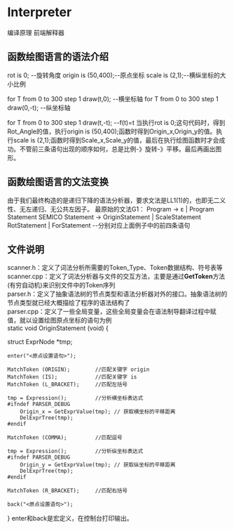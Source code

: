 # Interpreter
编译原理 前端解释器
## 函数绘图语言的语法介绍
rot is 0; --旋转角度
origin is (50,400);--原点坐标 
scale is (2,1);--横纵坐标的大小比例

for T from 0 to 300 step 1 draw(t,0); --横坐标轴
for T from 0 to 300 step 1 draw(0,-t); --纵坐标轴

for T from 0 to 300 step 1 draw(t,-t); --f(t)=t
当执行rot is 0;这句代码时，得到Rot_Angle的值，执行origin is (50,400);函数时得到Origin_x,Origin_y的值。执行scale is (2,1);函数时得到Scale_x,Scale_y的值，最后在执行绘图函数时才会成功。不管前三条语句出现的顺序如何，总是比例-》旋转-》平移。最后再画出图形。

## 函数绘图语言的文法变换
由于我们最终构造的是递归下降的语法分析器，要求文法是LL1(1)的，也即无二义性、无左递归、无公共左因子。
最原始的文法G1：
Program -> ε | Program Statement SEMICO
Statement -> OriginStatement | ScaleStatement RotStatement | ForStatement --分别对应上面例子中的前四条语句
## 文件说明
scanner.h：定义了词法分析所需要的Token_Type、Token数据结构、符号表等</br>
scanner.cpp：定义了词法分析器与文件的交互方法，主要是通过**GetToken**方法(有穷自动机)来识别文件中的Token序列</br>
parser.h：定义了抽象语法树的节点类型和语法分析器对外的接口。抽象语法树的节点类型就已经大概描绘了程序的语法结构了</br>
parser.cpp：定义了一些全局变量，这些全局变量会在语法制导翻译过程中赋值，就以设置绘图原点坐标的语句为例</br>
static void OriginStatement (void) {

  struct ExprNode *tmp;

	enter("<原点设置语句>");

	MatchToken (ORIGIN);		//匹配关键字 origin
	MatchToken (IS);			//匹配关键字 is
	MatchToken (L_BRACKET);		//匹配左括号

	tmp = Expression();			//分析横坐标表达式
	#ifndef PARSER_DEBUG
		Origin_x = GetExprValue(tmp); // 获取横坐标的平移距离
		DelExprTree(tmp);
	#endif

	MatchToken (COMMA);			//匹配逗号
	
	tmp = Expression();			//分析纵坐标表达式
	#ifndef PARSER_DEBUG
		Origin_y = GetExprValue(tmp); // 获取纵坐标的平移距离
		DelExprTree(tmp);
	#endif

	MatchToken (R_BRACKET);		//匹配右括号

	back("<原点设置语句>");
}
enter和back是宏定义，在控制台打印输出。
